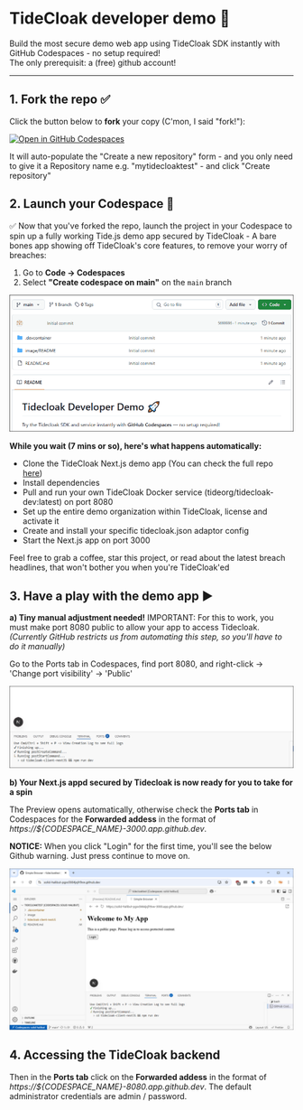 # TideCloak developer demo 🚀

Build the most secure demo web app using TideCloak SDK instantly with GitHub Codespaces - no setup required!  
The only prerequisit: a (free) github account!

---

## **1. Fork the repo** ✅

Click the button below to **fork** your copy (C'mon, I said "fork!"):

[![Open in GitHub Codespaces](https://github.com/codespaces/badge.svg)](https://github.com/tide-foundation/tidespaces/generate)

It will auto-populate the "Create a new repository" form - and you only need to give it a Repository name e.g. "mytidecloaktest" - and click "Create repository"

## 2. Launch your Codespace 🚀

✅ Now that you've forked the repo, launch the project in your Codespace to spin up a fully working Tide.js demo app secured by TideCloak - A bare bones app showing off TideCloak's core features, to remove your worry of breaches:

1. Go to **Code → Codespaces**
2. Select **"Create codespace on main"** on the `main` branch

![How to create codespace](image/README/tidecloak_howto_createcodespace.gif)

**While you wait (7 mins or so), here's what happens automatically:**
- Clone the TideCloak Next.js demo app (You can check the full repo [here](https://github.com/tide-foundation/tidecloak-client-nextJS))
- Install dependencies
- Pull and run your own TideCloak Docker service (tideorg/tidecloak-dev:latest) on port 8080
- Set up the entire demo organization within TideCloak, license and activate it
- Create and install your specific tidecloak.json adaptor config
- Start the Next.js app on port 3000

Feel free to grab a coffee, star this project, or read about the latest breach headlines, that won't bother you when you're TideCloak'ed

## **3. Have a play with the demo app** ▶️

**a) Tiny manual adjustment needed!**
IMPORTANT: For this to work, you must make port 8080 public to allow your app to access Tidecloak.
_(Currently GitHub restricts us from automating this step, so you'll have to do it manually)_

Go to the Ports tab in Codespaces, find port 8080, and right-click → 'Change port visibility' → 'Public'

![how to makepublic](image/README/tidecloak_howto_makepublic.gif)

**b) Your Next.js appd secured by Tidecloak is now ready for you to take for a spin**

The Preview opens automatically, otherwise check the **Ports tab** in Codespaces for the **Forwarded addess** in the format of _https://${CODESPACE_NAME}-3000.app.github.dev_.

**NOTICE:** When you click "Login" for the first time, you'll see the below Github warning. Just press continue to move on.

![How to create codespace](image/README/tidecloak_howto_preview.jpg)

**4. Accessing the TideCloak backend**
------------------------------------------------

Then in the **Ports tab** click on the **Forwarded addess** in the format of _https://${CODESPACE_NAME}-8080.app.github.dev_. The default administrator credentials are admin / password.
